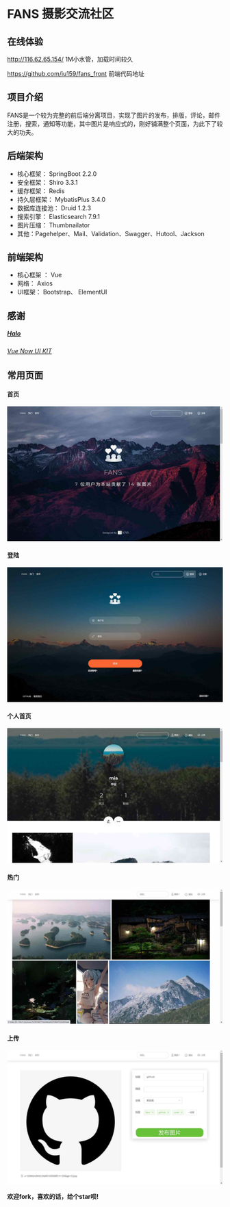 #                         FANS 摄影交流社区

## 在线体验

http://116.62.65.154/    1M小水管，加载时间较久

 https://github.com/iu159/fans_front  前端代码地址

## 项目介绍

​          FANS是一个较为完整的前后端分离项目，实现了图片的发布，排版，评论，邮件注册，搜索，通知等功能，其中图片是响应式的，刚好铺满整个页面，为此下了较大的功夫。

## 后端架构

- 核心框架： SpringBoot 2.2.0
- 安全框架： Shiro 3.3.1
- 缓存框架： Redis
- 持久层框架： MybatisPlus 3.4.0
- 数据库连接池： Druid 1.2.3
- 搜索引擎： Elasticsearch 7.9.1
- 图片压缩： Thumbnailator
- 其他：Pagehelper、Mail、Validation、Swagger、Hutool、Jackson

## 前端架构

- 核心框架 ：  Vue
- 网络：  Axios
- UI框架：  Bootstrap、 ElementUI

## 感谢

##### [Halo](https://github.com/halo-dev)

###### [Vue Now UI KIT](https://www.creative-tim.com/product/vue-now-ui-kit)

## 常用页面

#### 首页

![index](https://github.com/iu159/fans/blob/main/resources/index.jpg)

#### 登陆

![login](https://github.com/iu159/fans/blob/main/resources/login.jpg)

#### 个人首页

![home](https://github.com/iu159/fans/blob/main/resources/home.jpg)

#### 热门

![picture](https://github.com/iu159/fans/blob/main/resources/picture.jpg)

#### 上传

![upload](https://github.com/iu159/fans/blob/main/resources/upload.jpg)

**欢迎fork，喜欢的话，给个star呗!**